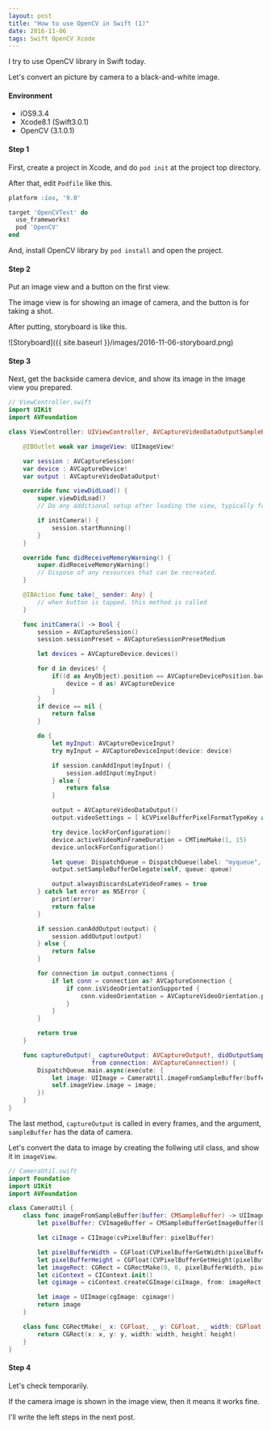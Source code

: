 ```yaml
---
layout: post
title: "How to use OpenCV in Swift (1)"
date: 2016-11-06
tags: Swift OpenCV Xcode
---
```

I try to use OpenCV library in Swift today.

Let's convert an picture by camera to a black-and-white image.

#### **Environment**
- iOS9.3.4
- Xcode8.1 (Swift3.0.1)
- OpenCV (3.1.0.1)

#### **Step 1**
First, create a project in Xcode,
and do `pod init` at the project top directory.

After that, edit `Podfile` like this.

```rb
platform :ios, '9.0'

target 'OpenCVTest' do
  use_frameworks!
  pod 'OpenCV'
end
```

And, install OpenCV library by `pod install` and open the project.

#### **Step 2**
Put an image view and a button on the first view.

The image view is for showing an image of camera,
and the button is for taking a shot.

After putting, storyboard is like this.

![Storyboard]({{ site.baseurl }}/images/2016-11-06-storyboard.png)

#### **Step 3**
Next, get the backside camera device,
and show its image in the image view you prepared.

```swift
// ViewController.swift
import UIKit
import AVFoundation

class ViewController: UIViewController, AVCaptureVideoDataOutputSampleBufferDelegate {

    @IBOutlet weak var imageView: UIImageView!

    var session : AVCaptureSession!
    var device : AVCaptureDevice!
    var output : AVCaptureVideoDataOutput!

    override func viewDidLoad() {
        super.viewDidLoad()
        // Do any additional setup after loading the view, typically from a nib.

        if initCamera() {
            session.startRunning()
        }
    }

    override func didReceiveMemoryWarning() {
        super.didReceiveMemoryWarning()
        // Dispose of any resources that can be recreated.
    }

    @IBAction func take(_ sender: Any) {
        // when button is tapped, this method is called
    }

    func initCamera() -> Bool {
        session = AVCaptureSession()
        session.sessionPreset = AVCaptureSessionPresetMedium

        let devices = AVCaptureDevice.devices()

        for d in devices! {
            if((d as AnyObject).position == AVCaptureDevicePosition.back){
                device = d as! AVCaptureDevice
            }
        }
        if device == nil {
            return false
        }

        do {
            let myInput: AVCaptureDeviceInput?
            try myInput = AVCaptureDeviceInput(device: device)

            if session.canAddInput(myInput) {
                session.addInput(myInput)
            } else {
                return false
            }

            output = AVCaptureVideoDataOutput()
            output.videoSettings = [ kCVPixelBufferPixelFormatTypeKey as AnyHashable: Int(kCVPixelFormatType_32BGRA) ]

            try device.lockForConfiguration()
            device.activeVideoMinFrameDuration = CMTimeMake(1, 15)
            device.unlockForConfiguration()

            let queue: DispatchQueue = DispatchQueue(label: "myqueue", attributes: [])
            output.setSampleBufferDelegate(self, queue: queue)

            output.alwaysDiscardsLateVideoFrames = true
        } catch let error as NSError {
            print(error)
            return false
        }

        if session.canAddOutput(output) {
            session.addOutput(output)
        } else {
            return false
        }

        for connection in output.connections {
            if let conn = connection as? AVCaptureConnection {
                if conn.isVideoOrientationSupported {
                    conn.videoOrientation = AVCaptureVideoOrientation.portrait
                }
            }
        }

        return true
    }

    func captureOutput(_ captureOutput: AVCaptureOutput!, didOutputSampleBuffer sampleBuffer: CMSampleBuffer!,
                       from connection: AVCaptureConnection!) {
        DispatchQueue.main.async(execute: {
            let image: UIImage = CameraUtil.imageFromSampleBuffer(buffer: sampleBuffer)
            self.imageView.image = image;
        })
    }
}
```

The last method, `captureOutput` is called in every frames,
and the argument, `sampleBuffer` has the data of camera.

Let's convert the data to image by creating the follwing util class,
and show it in `imageView`.

```swift
// CameraUtil.swift
import Foundation
import UIKit
import AVFoundation

class CameraUtil {
    class func imageFromSampleBuffer(buffer: CMSampleBuffer) -> UIImage {
        let pixelBuffer: CVImageBuffer = CMSampleBufferGetImageBuffer(buffer)!

        let ciImage = CIImage(cvPixelBuffer: pixelBuffer)

        let pixelBufferWidth = CGFloat(CVPixelBufferGetWidth(pixelBuffer))
        let pixelBufferHeight = CGFloat(CVPixelBufferGetHeight(pixelBuffer))
        let imageRect: CGRect = CGRectMake(0, 0, pixelBufferWidth, pixelBufferHeight)
        let ciContext = CIContext.init()
        let cgimage = ciContext.createCGImage(ciImage, from: imageRect )

        let image = UIImage(cgImage: cgimage!)
        return image
    }

    class func CGRectMake(_ x: CGFloat, _ y: CGFloat, _ width: CGFloat, _ height: CGFloat) -> CGRect {
        return CGRect(x: x, y: y, width: width, height: height)
    }
}
```

#### **Step 4**
Let's check temporarily.

If the camera image is shown in the image view,
then it means it works fine.

I'll write the left steps in the next post.
